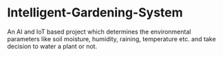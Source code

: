 # Intelligent-Gardening-System
An AI and IoT based project which determines the environmental parameters like soil moisture, humidity, raining, temperature etc. and take decision to water a plant or not.
